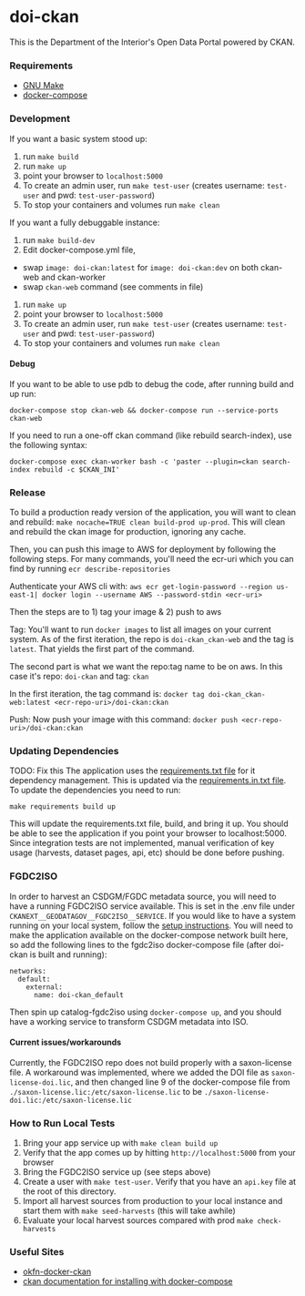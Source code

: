 # doi-ckan
This is the Department of the Interior's Open Data Portal powered by CKAN.


### Requirements

- [GNU Make](https://www.gnu.org/software/make/)
- [docker-compose](https://docs.docker.com/compose/)

### Development
If you want a basic system stood up:

1. run `make build`
1. run `make up`
1. point your browser to `localhost:5000`
1. To create an admin user, run `make test-user` (creates username: `test-user` and pwd: `test-user-password`)
1. To stop your containers and volumes run `make clean`

If you want a fully debuggable instance:

1. run `make build-dev`
1. Edit docker-compose.yml file, 
  - swap `image: doi-ckan:latest` for `image: doi-ckan:dev` on both ckan-web and ckan-worker
  - swap `ckan-web` command (see comments in file)
1. run `make up`
1. point your browser to `localhost:5000`
1. To create an admin user, run `make test-user` (creates username: `test-user` and pwd: `test-user-password`)
1. To stop your containers and volumes run `make clean`

#### Debug
If you want to be able to use pdb to debug the code, after running build and up run:

`docker-compose stop ckan-web && docker-compose run --service-ports ckan-web`

If you need to run a one-off ckan command (like rebuild search-index), use the following syntax:

`docker-compose exec ckan-worker bash -c 'paster --plugin=ckan search-index rebuild -c $CKAN_INI'`

### Release

To build a production ready version of the application, you will want to clean and rebuild:
`make nocache=TRUE clean build-prod up-prod`. This will clean and rebuild the ckan image
for production, ignoring any cache.

Then, you can push this image to AWS for deployment by following the following steps. For many commands, you'll need the ecr-uri which you can find by running `ecr describe-repositories`

Authenticate your AWS cli with:
`aws ecr get-login-password --region us-east-1| docker login --username AWS --password-stdin <ecr-uri>`

Then the steps are to 1) tag your image & 2) push to aws

Tag:
You'll want to run `docker images` to list all images on your current system. As of the first iteration, the repo is `doi-ckan_ckan-web` and the tag is `latest`. That yields the first part of the command.

The second part is what we want the repo:tag name to be on aws. In this case it's repo: `doi-ckan` and tag: `ckan`

In the first iteration, the tag command is:
`docker tag doi-ckan_ckan-web:latest <ecr-repo-uri>/doi-ckan:ckan`

Push:
Now push your image with this command:
`docker push <ecr-repo-uri>/doi-ckan:ckan`

### Updating Dependencies
TODO: Fix this
The application uses the [requirements.txt file](./requirements/requirements.txt) for it dependency management. This is updated via the [requirements.in.txt file](./requirements/requirements.in.txt). To update the dependencies you need to run:

`make requirements build up`

This will update the requirements.txt file, build, and bring it up.
You should be able to see the application if you point your browser to localhost:5000.
Since integration tests are not implemented, manual verification of key usage 
(harvests, dataset pages, api, etc) should be done before pushing.

### FGDC2ISO

In order to harvest an CSDGM/FGDC metadata source, you will need to have a running FGDC2ISO service available.
This is set in the .env file under `CKANEXT__GEODATAGOV__FGDC2ISO__SERVICE`.
If you would like to have a system running on your local system, follow the 
[setup instructions](https://github.com/GSA/catalog-fgdc2iso). 
You will need to make the application available on the docker-compose network built here, 
so add the following lines to the fgdc2iso docker-compose file (after doi-ckan is built and running):

```
networks:
  default:
    external:
      name: doi-ckan_default
```
Then spin up catalog-fgdc2iso using `docker-compose up`, and you should have a working service
to transform CSDGM metadata into ISO.

#### Current issues/workarounds

Currently, the FGDC2ISO repo does not build properly with a saxon-license file.
A workaround was implemented, where we added the DOI file as `saxon-license-doi.lic`,
and then changed line 9 of the docker-compose file from `./saxon-license.lic:/etc/saxon-license.lic`
to be `./saxon-license-doi.lic:/etc/saxon-license.lic`

### How to Run Local Tests

1. Bring your app service up with `make clean build up`
1. Verify that the app comes up by hitting `http://localhost:5000` from your browser
1. Bring the FGDC2ISO service up (see steps above)
1. Create a user with `make test-user`. Verify that you have an `api.key` file at the root of this directory.
1. Import all harvest sources from production to your local instance and start them with `make seed-harvests` (this will take awhile)
1. Evaluate your local harvest sources compared with prod `make check-harvests`


### Useful Sites

- [okfn-docker-ckan](https://github.com/okfn/docker-ckan)
- [ckan documentation for installing with docker-compose](https://docs.ckan.org/en/2.8/maintaining/installing/install-from-docker-compose.html)